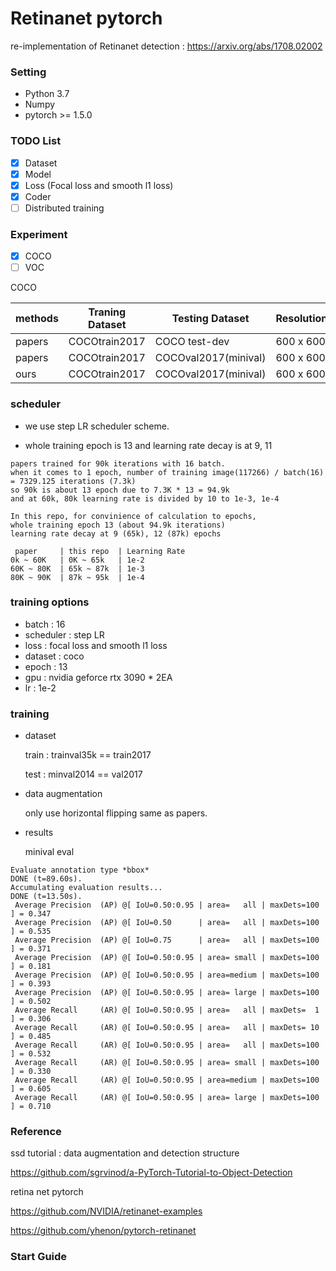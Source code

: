 # Retinanet pytorch

re-implementation of Retinanet detection : https://arxiv.org/abs/1708.02002

### Setting

- Python 3.7
- Numpy
- pytorch >= 1.5.0 

### TODO List

- [x] Dataset
- [x] Model
- [x] Loss (Focal loss and smooth l1 loss)
- [x] Coder
- [ ] Distributed training

### Experiment
- [x] COCO 
- [ ] VOC 

COCO

|methods     | Traning Dataset   |    Testing Dataset     | Resolution | AP        |AP50     |AP75    |Time | Fps  |
|------------|-------------------| ---------------------- | ---------- | --------- |---------|--------| ----| ---- |
|papers      | COCOtrain2017     |  COCO test-dev         | 600 x 600  |  34.0     |52.5     |36.5    |98   |10.20 |
|papers      | COCOtrain2017     |  COCOval2017(minival)  | 600 x 600  |  34.3     |53.2     |36.9    |98   |10.20 |
|ours        | COCOtrain2017     |  COCOval2017(minival)  | 600 x 600  |  32.5     |50.8     |34.6    |-    |-     |

<!-- |ours*       | COCOtrain2017     |  COCO test-dev         | 600 x 600  |**34.7**   |**53.6** |**37.3**|67   |14.85 | -->
<!-- |ours*       | COCOtrain2017     |  COCOval2017(minival)  | 600 x 600  |**34.7**   |**53.5** |**37.1**|67   |14.85 | -->
<!-- dkljdkfj -->

### scheduler

- we use step LR scheduler scheme.

- whole training epoch is 13 and learning rate decay is at 9, 11

```
papers trained for 90k iterations with 16 batch.
when it comes to 1 epoch, number of training image(117266) / batch(16) = 7329.125 iterations (7.3k)
so 90k is about 13 epoch due to 7.3K * 13 = 94.9k 
and at 60k, 80k learning rate is divided by 10 to 1e-3, 1e-4

In this repo, for convinience of calculation to epochs, 
whole training epoch 13 (about 94.9k iterations)
learning rate decay at 9 (65k), 12 (87k) epochs

 paper     | this repo  | Learning Rate  
0k ~ 60K   | 0K ~ 65k   | 1e-2
60K ~ 80K  | 65k ~ 87k  | 1e-3
80K ~ 90K  | 87k ~ 95k  | 1e-4
``` 

<!-- - whole training epoch is 60 and learning rate decay is at 30, 45 -->

### training options

- batch : 16
- scheduler : step LR
- loss : focal loss and smooth l1 loss
- dataset : coco
- epoch : 13
- gpu : nvidia geforce rtx 3090 * 2EA
- lr : 1e-2

### training

- dataset

    train : trainval35k == train2017

    test : minval2014 == val2017

- data augmentation

    only use horizontal flipping same as papers.
    
<!-- 2. this repo uses data augmentation (random crop, expand, flip, photometric distortion, resize) refers to https://github.com/sgrvinod/a-PyTorch-Tutorial-to-Object-Detection/blob/master/utils.py -->

- results

    minival eval
    
    
```
Evaluate annotation type *bbox*
DONE (t=89.60s).
Accumulating evaluation results...
DONE (t=13.50s).
 Average Precision  (AP) @[ IoU=0.50:0.95 | area=   all | maxDets=100 ] = 0.347
 Average Precision  (AP) @[ IoU=0.50      | area=   all | maxDets=100 ] = 0.535
 Average Precision  (AP) @[ IoU=0.75      | area=   all | maxDets=100 ] = 0.371
 Average Precision  (AP) @[ IoU=0.50:0.95 | area= small | maxDets=100 ] = 0.181
 Average Precision  (AP) @[ IoU=0.50:0.95 | area=medium | maxDets=100 ] = 0.393
 Average Precision  (AP) @[ IoU=0.50:0.95 | area= large | maxDets=100 ] = 0.502
 Average Recall     (AR) @[ IoU=0.50:0.95 | area=   all | maxDets=  1 ] = 0.306
 Average Recall     (AR) @[ IoU=0.50:0.95 | area=   all | maxDets= 10 ] = 0.485
 Average Recall     (AR) @[ IoU=0.50:0.95 | area=   all | maxDets=100 ] = 0.532
 Average Recall     (AR) @[ IoU=0.50:0.95 | area= small | maxDets=100 ] = 0.330
 Average Recall     (AR) @[ IoU=0.50:0.95 | area=medium | maxDets=100 ] = 0.605
 Average Recall     (AR) @[ IoU=0.50:0.95 | area= large | maxDets=100 ] = 0.710
```

### Reference

ssd tutorial : data augmentation and detection structure

https://github.com/sgrvinod/a-PyTorch-Tutorial-to-Object-Detection

retina net pytorch

https://github.com/NVIDIA/retinanet-examples

https://github.com/yhenon/pytorch-retinanet

### Start Guide


